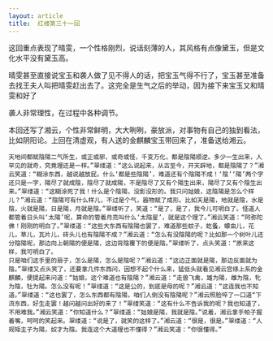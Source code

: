 ```yaml
---
layout: article
title:  红楼第三十一回
---
```


这回重点表现了晴雯，一个性格刚烈，说话刻薄的人，其风格有点像黛玉，但是文化水平没有黛玉高。

晴雯甚至直接说宝玉和袭人做了见不得人的话，把宝玉气得不行了，宝玉甚至准备去找王夫人叫把晴雯赶出去了。这完全是生气之后的举动，因为接下来宝玉又和晴雯和好了

袭人非常理性，在过程中各种调节。

本回还写了湘云，个性非常鲜明，大大咧咧，豪放派，对事物有自己的独到看法，比如阴阳论。上回在清虚观，有人送的金麒麟宝玉带回来了，准备送给湘云。


```
天地间都赋陰陽二气所生，或正或邪，或奇或怪，千变万化，都是陰陽顺逆。多少一生出来，人罕见的就奇，究竟理还是一样。”翠缕道：“这么说起来，从古至今，开天辟地，都是陰陽了？”湘云笑道：“糊涂东西，越说越放屁。什么‘都是些陰陽’，难道还有个陰陽不成！‘陰’‘陽’两个字还只是一字，陽尽了就成陰，陰尽了就成陽，不是陰尽了又有个陽生出来，陽尽了又有个陰生出来。”翠缕道：“这糊涂死了我！什么是个陰陽，没影没形的。我只问姑娘，这陰陽是怎么个样儿？”湘云道：“陰陽可有什么样儿，不过是个气，器物赋了成形。比如天是陽，地就是陰，水是陰，火就是陽，日是陽，月就是陰。”翠缕听了，笑道：“是了，是了，我今儿可明白了。怪道人都管着日头叫‘太陽’呢，算命的管着月亮叫什么‘太陰星’，就是这个理了。”湘云笑道：“阿弥陀佛！刚刚的明白了。”翠缕道：“这些大东西有陰陽也罢了，难道那些蚊子，虼蚤，蠓虫儿，花儿，草儿，瓦片儿，砖头儿也有陰陽不成？”湘云道：“怎么有没陰陽的呢？比如那一个树叶儿还分陰陽呢，那边向上朝陽的便是陽，这边背陰覆下的便是陰。”翠缕听了，点头笑道：“原来这样，我可明白了。
只是咱们这手里的扇子，怎么是陽，怎么是陰呢？”湘云道：“这边正面就是陽，那边反面就为陰。”翠缕又点头笑了，还要拿几件东西问，因想不起个什么来，猛低头就看见湘云宫绦上系的金麒麟，便提起来问道：“姑娘，这个难道也有陰陽？”湘云道：“走兽飞禽，雄为陽，雌为陰，牝为陰，牡为陽。怎么没有呢！”翠缕道：“这是公的，到底是母的呢？”湘云道：“这连我也不知道。”翠缕道：“这也罢了，怎么东西都有陰陽，咱们人倒没有陰陽呢？”湘云照脸啐了一口道“下流东西，好生走罢！越问越问出好的来了！”翠缕笑道：“这有什么不告诉我的呢？我也知道了，不用难我。”湘云笑道：“你知道什么？”翠缕道：“姑娘是陽，我就是陰。”说着，湘云拿手帕子握着嘴，呵呵的笑起来。翠缕道：“说是了，就笑的这样了。”湘云道：“很是，很是。”翠缕道：“人规矩主子为陽，奴才为陰。我连这个大道理也不懂得？”湘云笑道：“你很懂得。”
```